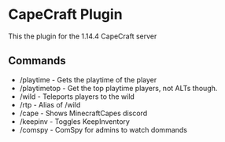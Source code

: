 # CapeCraft Plugin

This the plugin for the 1.14.4 CapeCraft server

## Commands

* /playtime - Gets the playtime of the player
* /playtimetop - Get the top playtime players, not ALTs though.
* /wild - Teleports players to the wild
* /rtp - Alias of /wild
* /cape - Shows MinecraftCapes discord
* /keepinv - Toggles KeepInventory
* /comspy - ComSpy for admins to watch dommands
